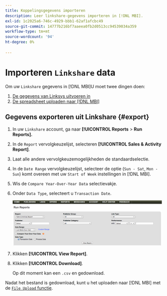 ```yaml
---
title: Koppelingsgegevens importeren
description: Leer linkshare-gegevens importeren in [!DNL MBI].
exl-id: 1c2025a6-746c-4929-bbb1-62af1afcbc49
source-git-commit: 14777b216bf7aaeea0fb2d0513cc94539034a359
workflow-type: tm+mt
source-wordcount: '94'
ht-degree: 0%

---
```


# Importeren `Linkshare` data

Om uw `Linkshare` gegevens in [!DNL MBI]U moet twee dingen doen:

1. [De gegevens van Linksys uitvoeren in ](#export)
1. [De spreadsheet uploaden naar [!DNL MBI]](../connecting-data/using-file-uploader.md)

## Gegevens exporteren uit Linkshare {#export}

1. In uw `Linkshare` account, ga naar **[!UICONTROL Reports** > **Run Reports].**

1. In de `Report` vervolgkeuzelijst, selecteren **[!UICONTROL Sales & Activity Report]**.

1. Laat alle andere vervolgkeuzemogelijkheden de standaardselectie.

1. In de `Date Range` vervolgkeuzelijst, selecteer de optie (`Sun - Sat`, `Mon - Sun`) komt overeen met uw `Start of Week` instellingen in [!DNL MBI].

1. Wis de `Compare Year-Over-Year Data` selectievakje.

1. Onder `Data Type`, selecteert u `Transaction Date`.

   ![importeren\_linkshare\_data.png](../../../assets/importing_linkshare_data.png)

1. Klikken **[!UICONTROL View Report]**.

1. Klikken **[!UICONTROL Download]**.

   Op dit moment kan een `.csv` en gedownload.

Nadat het bestand is gedownload, kunt u het uploaden naar [!DNL MBI] met de [`File Upload` functie](../connecting-data/using-file-uploader.md).
